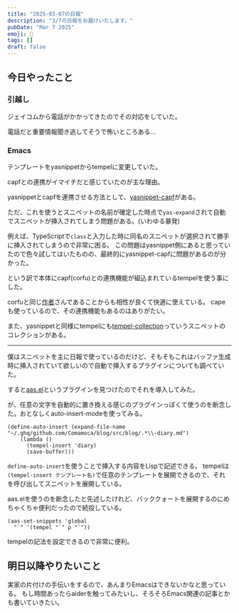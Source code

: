```yaml
---
title: "2025-03-07の日報"
description: "3/7の日報をお届けいたします。"
pubDate: "Mar 7 2025"
emoji: 🦊
tags: []
draft: false
---
```


## 今日やったこと

### 引越し

ジェイコムから電話がかかってきたのでその対応をしていた。

電話だと重要情報聞き逃してそうで怖いところある...

### Emacs

テンプレートをyasnippetからtempelに変更していた。

capfとの連携がイマイチだと感じていたのが主な理由。

yasnippetとcapfを連携させる方法として、[yasnippet-capf](https://github.com/elken/yasnippet-capf)がある。

ただ、これを使うとスニペットの名前が確定した時点で`yas-expand`されて自動でスニペットが挿入されてしまう問題がある。(いわゆる暴発)

例えば、TypeScriptで`class`と入力した時に同名のスニペットが選択されて勝手に挿入されてしまうので非常に困る。
この問題はyasnippet側にあると思っていたので色々試してはいたものの、最終的にyasnippet-capfに問題があるのが分かった。

という訳で本体にcapf(corfu)との連携機能が組込まれているtempelを使う事にした。

corfuと同じ[作者](https://github.com/minad)さんであることからも相性が良くて快適に使えている。
capeも使っているので、その連携機能もあるのはありがたい。

また、yasnippetと同様にtempelにも[tempel-collection](https://github.com/Crandel/tempel-collection)っていうスニペットのコレクションがある。

---

僕はスニペットを主に日報で使っているのだけど、そもそもこれはバッファ生成時に挿入されていて欲しいので自動で挿入するプラグインについても調べていた。

すると[aas.el](https://github.com/ymarco/auto-activating-snippets)というプラグインを見つけたのでそれを導入してみた。

が、任意の文字を自動的に置き換える感じのプラグインっぽくて使うのを断念した。おとなしくauto-insert-modeを使ってみる。

```elisp
(define-auto-insert (expand-file-name "~/.ghq/github.com/Comamoca/blog/src/blog/.*\\-diary.md")
    (lambda ()
      (tempel-insert 'diary)
      (save-buffer)))
```

`define-auto-insert`を使うことで挿入する内容をLispで記述できる。
tempelは`(tempel-insert テンプレート名)`で任意のテンプレートを展開できるので、それを呼び出してスニペットを展開している。

aas.elを使うのを断念したと先述したけれど、バッククォートを展開するのにめちゃくちゃ便利だったので続投している。

```elisp
(aas-set-snippets 'global
  "`" '(tempel "`" p "`"))
```

tempelの記法を設定できるので非常に便利。

## 明日以降やりたいこと

実家の片付けの手伝いをするので、あんまりEmacsはできないかなと思っている。
もし時間あったらaiderを触ってみたいし、そろそろEmacs関連の記事とかも書いていきたい。
